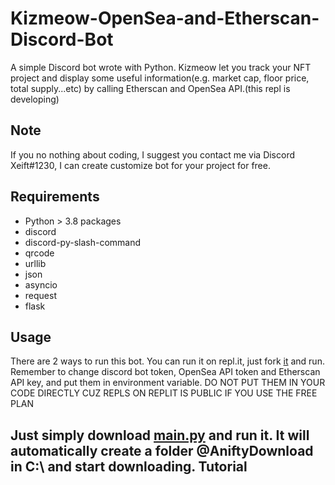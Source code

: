 # Kizmeow-OpenSea-and-Etherscan-Discord-Bot
A simple Discord bot wrote with Python. Kizmeow let you track your NFT project and display some useful information(e.g. market cap, floor price, total supply...etc) by calling Etherscan and OpenSea API.(this repl is developing)

Note
-----------------
If you no nothing about coding, I suggest you contact me via Discord Xeift#1230, I can create customize bot for your project for free.

Requirements
-----------------
+ Python > 3.8
packages
+ discord
+ discord-py-slash-command
+ qrcode
+ urllib
+ json
+ asyncio
+ request
+ flask

Usage
-----------------
There are 2 ways to run this bot.
You can run it on repl.it, just fork [it](https://replit.com/@xeiftc/Kizmeow-Etherscan-And-Opensea#main.py) and run. Remember to change discord bot token, OpenSea API token and Etherscan API key, and put them in environment variable. DO NOT PUT THEM IN YOUR CODE DIRECTLY CUZ REPLS ON REPLIT IS PUBLIC IF YOU USE THE FREE PLAN

Just simply download [main.py](https://github.com/Xeift/Anifty-HQ-Image-Downloader/archive/refs/heads/main.zip) and run it. It will automatically create a folder **@AniftyDownload** in C:\ and start downloading.
Tutorial
-----------------

